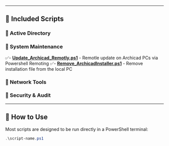 
---

## 🥷 Included Scripts

### 🔹 Active Directory

### 🔹 System Maintenance

✅- [**Update_Archicad_Remotly.ps1**](https://github.com/TechAsen/powershell-script/blob/main/Update_Archicad_Remotly.ps1) - Remotle update on Archicad PCs via Powershell Remoting
✅- [**Remove_ArchicadInstaller.ps1**](https://github.com/TechAsen/powershell-script/blob/main/Remove_ArchicadInstaller.ps1) - Remove installation file from the local PC

### 🔹 Network Tools

### 🔹 Security & Audit

---

## 🚀 How to Use

Most scripts are designed to be run directly in a PowerShell terminal:

```powershell
.\script-name.ps1

